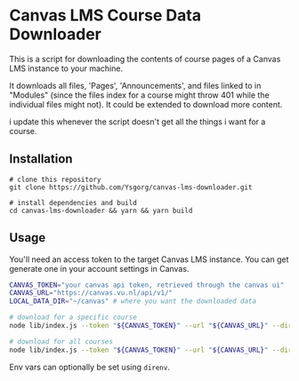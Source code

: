 # Canvas LMS Course Data Downloader

This is a script for downloading the contents of course pages of a Canvas LMS instance to your machine.

It downloads all files, 'Pages', 'Announcements', and files linked to in "Modules" (since the files index for a course might throw 401 while the individual files might not).
It could be extended to download more content.

i update this whenever the script doesn't get all the things i want for a course. 

## Installation

```
# clone this repository
git clone https://github.com/Ysgorg/canvas-lms-downloader.git

# install dependencies and build
cd canvas-lms-downloader && yarn && yarn build
```

## Usage

You'll need an access token to the target Canvas LMS instance.
You can get generate one in your account settings in Canvas.

```bash
CANVAS_TOKEN="your canvas api token, retrieved through the canvas ui"
CANVAS_URL="https://canvas.vu.nl/api/v1/"
LOCAL_DATA_DIR="~/canvas" # where you want the downloaded data

# download for a specific course
node lib/index.js --token "${CANVAS_TOKEN}" --url "${CANVAS_URL}" --dir $LOCAL_DATA_DIR --course "Software Testing"

# download for all courses
node lib/index.js --token "${CANVAS_TOKEN}" --url "${CANVAS_URL}" --dir $LOCAL_DATA_DIR --all
```

Env vars can optionally be set using `direnv`. 
